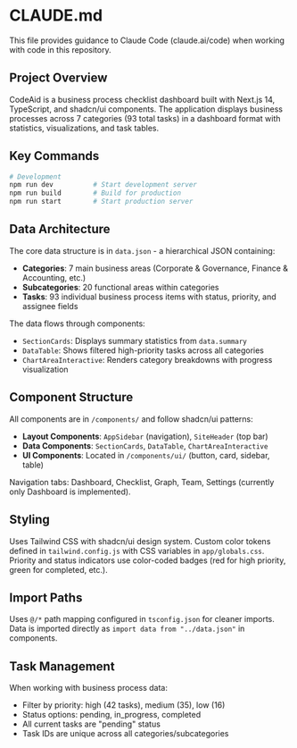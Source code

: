 # CLAUDE.md

This file provides guidance to Claude Code (claude.ai/code) when working with code in this repository.

## Project Overview

CodeAid is a business process checklist dashboard built with Next.js 14, TypeScript, and shadcn/ui components. The application displays business processes across 7 categories (93 total tasks) in a dashboard format with statistics, visualizations, and task tables.

## Key Commands

```bash
# Development
npm run dev          # Start development server
npm run build        # Build for production
npm run start        # Start production server
```

## Data Architecture

The core data structure is in `data.json` - a hierarchical JSON containing:
- **Categories**: 7 main business areas (Corporate & Governance, Finance & Accounting, etc.)
- **Subcategories**: 20 functional areas within categories
- **Tasks**: 93 individual business process items with status, priority, and assignee fields

The data flows through components:
- `SectionCards`: Displays summary statistics from `data.summary`
- `DataTable`: Shows filtered high-priority tasks across all categories
- `ChartAreaInteractive`: Renders category breakdowns with progress visualization

## Component Structure

All components are in `/components/` and follow shadcn/ui patterns:
- **Layout Components**: `AppSidebar` (navigation), `SiteHeader` (top bar)
- **Data Components**: `SectionCards`, `DataTable`, `ChartAreaInteractive`
- **UI Components**: Located in `/components/ui/` (button, card, sidebar, table)

Navigation tabs: Dashboard, Checklist, Graph, Team, Settings (currently only Dashboard is implemented).

## Styling

Uses Tailwind CSS with shadcn/ui design system. Custom color tokens defined in `tailwind.config.js` with CSS variables in `app/globals.css`. Priority and status indicators use color-coded badges (red for high priority, green for completed, etc.).

## Import Paths

Uses `@/*` path mapping configured in `tsconfig.json` for cleaner imports. Data is imported directly as `import data from "../data.json"` in components.

## Task Management

When working with business process data:
- Filter by priority: high (42 tasks), medium (35), low (16)
- Status options: pending, in_progress, completed
- All current tasks are "pending" status
- Task IDs are unique across all categories/subcategories